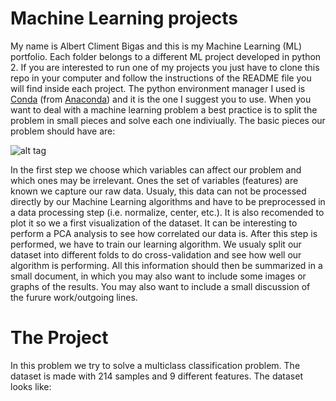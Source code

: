 Machine Learning projects
=============================

My name is Albert Climent Bigas and this is my Machine Learning (ML) portfolio. Each folder belongs to a different ML project developed in python 2. If you are interested to run one of my projects you just have to clone this repo in your computer and follow the instructions of the README file you will find inside each project. The python environment manager I used is [Conda](http://conda.pydata.org/docs/intro.html) (from [Anaconda](https://docs.continuum.io/anaconda/)) and it is the one I suggest you to use. 
When you want to deal with a machine learning problem a best practice is to split the problem in small pieces and solve each one indiviually. The basic pieces our problem should have are:

![alt tag](https://github.com/vertcli/images/ML_flow.jpg)	

In the first step we choose which variables can affect our problem and which ones may be irrelevant. Ones the set of variables (features) are known we capture our raw data. Usualy, this data can not be processed directly by our Machine Learning algorithms and have to be preprocessed in a data processing step (i.e. normalize, center, etc.). It is also recomended to plot it so we a first visualization of the dataset. It can be interesting to perform a PCA analysis to see how correlated our data is.
After this step is performed, we have to train our learning algorithm. We usualy split our dataset into different folds to do cross-validation and see how well our algorithm is performing. All this information should then be summarized in a small document, in which you may also want to include some images or graphs of the results. You may also want to include a small discussion of the furure work/outgoing lines.

The Project
===========

In this problem we try to solve a multiclass classification problem. The dataset is made with 214 samples and 9 different features. The dataset looks like:



